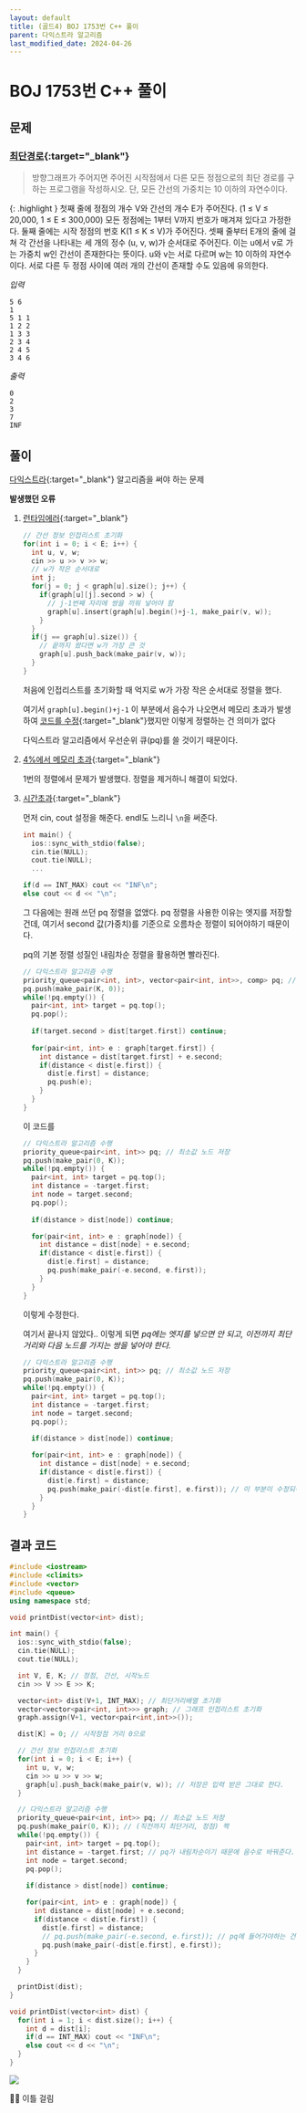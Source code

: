 ```yaml
---
layout: default
title: (골드4) BOJ 1753번 C++ 풀이
parent: 다익스트라 알고리즘
last_modified_date: 2024-04-26
---
```


# BOJ 1753번 C++ 풀이

## 문제

### [최단경로](https://www.acmicpc.net/problem/1753){:target="_blank"}

> 방향그래프가 주어지면 주어진 시작점에서 다른 모든 정점으로의 최단 경로를 구하는 프로그램을 작성하시오. 단, 모든 간선의 가중치는 10 이하의 자연수이다.

{: .highlight }
첫째 줄에 정점의 개수 V와 간선의 개수 E가 주어진다. (1 ≤ V ≤ 20,000, 1 ≤ E ≤ 300,000) 모든 정점에는 1부터 V까지 번호가 매겨져 있다고 가정한다. 둘째 줄에는 시작 정점의 번호 K(1 ≤ K ≤ V)가 주어진다. 셋째 줄부터 E개의 줄에 걸쳐 각 간선을 나타내는 세 개의 정수 (u, v, w)가 순서대로 주어진다. 이는 u에서 v로 가는 가중치 w인 간선이 존재한다는 뜻이다. u와 v는 서로 다르며 w는 10 이하의 자연수이다. 서로 다른 두 정점 사이에 여러 개의 간선이 존재할 수도 있음에 유의한다.

*입력*

```
5 6
1
5 1 1
1 2 2
1 3 3
2 3 4
2 4 5
3 4 6
```

*출력*

```
0
2
3
7
INF
```

## 풀이

[다익스트라](/algorithm/note/2024-04-23-dijkstra){:target="_blank"} 알고리즘을 써야 하는 문제

**발생했던 오류**

1. [런타임에러](https://www.acmicpc.net/source/77483008){:target="_blank"}

    ```cpp
    // 간선 정보 인접리스트 초기화
    for(int i = 0; i < E; i++) {
      int u, v, w;
      cin >> u >> v >> w;
      // w가 작은 순서대로
      int j;
      for(j = 0; j < graph[u].size(); j++) {
        if(graph[u][j].second > w) {
          // j-1번째 자리에 쌍을 끼워 넣어야 함
          graph[u].insert(graph[u].begin()+j-1, make_pair(v, w));
        }
      }
      if(j == graph[u].size()) {
        // 끝까지 왔다면 w가 가장 큰 것
        graph[u].push_back(make_pair(v, w));
      }
    }
    ```

    처음에 인접리스트를 초기화할 때 억지로 w가 가장 작은 순서대로 정렬을 했다.
    
    여기서 `graph[u].begin()+j-1` 이 부분에서 음수가 나오면서 메모리 초과가 발생하여 [코드를 수정](https://www.acmicpc.net/source/77483015){:target="_blank"}했지만 이렇게 정렬하는 건 의미가 없다

    다익스트라 알고리즘에서 우선순위 큐(pq)를 쓸 것이기 때문이다.

2. [4%에서 메모리 초과](https://www.acmicpc.net/source/77483079){:target="_blank"}

    1번의 정렬에서 문제가 발생했다. 정렬을 제거하니 해결이 되었다.

3. [시간초과](https://www.acmicpc.net/source/77483361){:target="_blank"}

    먼저 cin, cout 설정을 해준다. endl도 느리니 `\n`을 써준다.

    ```cpp
    int main() {
      ios::sync_with_stdio(false);
      cin.tie(NULL);
      cout.tie(NULL);
      ...
    ```

    ```cpp
    if(d == INT_MAX) cout << "INF\n";
    else cout << d << "\n";
    ```

    그 다음에는 원래 쓰던 pq 정렬을 없앴다. pq 정렬을 사용한 이유는 엣지를 저장할 건데, 여기서 second 값(가중치)를 기준으로 오름차순 정렬이 되어야하기 때문이다.
    
    pq의 기본 정렬 성질인 내림차순 정렬을 활용하면 빨라진다.

    ```cpp
    // 다익스트라 알고리즘 수행
    priority_queue<pair<int, int>, vector<pair<int, int>>, comp> pq; // 최소값 노드 저장
    pq.push(make_pair(K, 0));
    while(!pq.empty()) {
      pair<int, int> target = pq.top();
      pq.pop();
      
      if(target.second > dist[target.first]) continue;
      
      for(pair<int, int> e : graph[target.first]) {
        int distance = dist[target.first] + e.second;
        if(distance < dist[e.first]) {
          dist[e.first] = distance;
          pq.push(e);
        }
      }
    }
    ```

    이 코드를

    ```cpp
    // 다익스트라 알고리즘 수행
    priority_queue<pair<int, int>> pq; // 최소값 노드 저장
    pq.push(make_pair(0, K));
    while(!pq.empty()) {
      pair<int, int> target = pq.top();
      int distance = -target.first;
      int node = target.second;
      pq.pop();
      
      if(distance > dist[node]) continue;

      for(pair<int, int> e : graph[node]) {
        int distance = dist[node] + e.second;
        if(distance < dist[e.first]) {
          dist[e.first] = distance;
          pq.push(make_pair(-e.second, e.first));
        }
      }
    }
    ```

    이렇게 수정한다.

    여기서 끝나지 않았다.. 이렇게 되면 *pq에는 엣지를 넣으면 안 되고, 이전까지 최단거리와 다음 노드를 가지는 쌍을 넣어야 한다.*

    ```cpp
    // 다익스트라 알고리즘 수행
    priority_queue<pair<int, int>> pq; // 최소값 노드 저장
    pq.push(make_pair(0, K));
    while(!pq.empty()) {
      pair<int, int> target = pq.top();
      int distance = -target.first;
      int node = target.second;
      pq.pop();
      
      if(distance > dist[node]) continue;

      for(pair<int, int> e : graph[node]) {
        int distance = dist[node] + e.second;
        if(distance < dist[e.first]) {
          dist[e.first] = distance;
          pq.push(make_pair(-dist[e.first], e.first)); // 이 부분이 수정되어야 한다.
        }
      }
    }
    ```

## 결과 코드

```cpp
#include <iostream>
#include <climits>
#include <vector>
#include <queue>
using namespace std;

void printDist(vector<int> dist);

int main() {
  ios::sync_with_stdio(false);
  cin.tie(NULL);
  cout.tie(NULL);

  int V, E, K; // 정점, 간선, 시작노드
  cin >> V >> E >> K;

  vector<int> dist(V+1, INT_MAX); // 최단거리배열 초기화
  vector<vector<pair<int, int>>> graph; // 그래프 인접리스트 초기화
  graph.assign(V+1, vector<pair<int,int>>());

  dist[K] = 0; // 시작정점 거리 0으로

  // 간선 정보 인접리스트 초기화
  for(int i = 0; i < E; i++) {
    int u, v, w;
    cin >> u >> v >> w;
    graph[u].push_back(make_pair(v, w)); // 저장은 입력 받은 그대로 한다.
  }

  // 다익스트라 알고리즘 수행
  priority_queue<pair<int, int>> pq; // 최소값 노드 저장
  pq.push(make_pair(0, K)); // (직전까지 최단거리, 정점) 짝
  while(!pq.empty()) {
    pair<int, int> target = pq.top();
    int distance = -target.first; // pq가 내림차순이기 때문에 음수로 바꿔준다. 여기서 first는 직전까지 거리이다.
    int node = target.second;
    pq.pop();
    
    if(distance > dist[node]) continue;

    for(pair<int, int> e : graph[node]) {
      int distance = dist[node] + e.second;
      if(distance < dist[e.first]) {
        dist[e.first] = distance;
        // pq.push(make_pair(-e.second, e.first)); // pq에 들어가야하는 건 엣지가 아니다.
        pq.push(make_pair(-dist[e.first], e.first));
      }
    }
  }

  printDist(dist);
}

void printDist(vector<int> dist) {
  for(int i = 1; i < dist.size(); i++) {
    int d = dist[i];
    if(d == INT_MAX) cout << "INF\n";
    else cout << d << "\n";
  }
}
```

![](/attachment/2024/04/26/boj1753.png)

😮‍💨 이틀 걸림